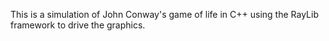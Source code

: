 This is a simulation of John Conway's game of life in C++ using the RayLib framework to drive the graphics.
